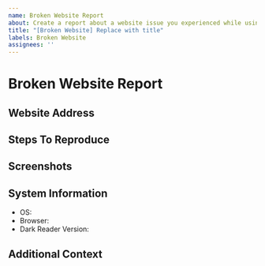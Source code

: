 ```yaml
---
name: Broken Website Report
about: Create a report about a website issue you experienced while using Dark Reader.
title: "[Broken Website] Replace with title"
labels: Broken Website
assignees: ''
---
```


<!--
  ⚠⚠ Do not delete this issue template or your issue will be ignored! ⚠⚠
  Thank you for taking the time to report a bug.
  First, please check:
  - can the issue be reproduced in a fresh browser profile?
  - is there an existing issue about this?
  Please fill out every section of this report, removing any that are not needed.
  Finally, place a brief description in the title of this report.
-->

# Broken Website Report

## Website Address
<!-- Provide the website address. -->

## Steps To Reproduce
<!-- Provide steps to reproduce the problem, which will allow us to troubleshoot this website issue. -->
<!--
Here is an example:
- Go to example.com.
- Hover over the example button.
- Notice that when hovering over the example button, it does not change color.
-->

## Screenshots
<!-- If applicable, add screenshots to help explain this website issue. -->

## System Information
<!--
  Specify the browser name and version as well as the Dark Reader version you are using.
  Please do an online search for help if you are not familiar with how to get this information.
-->

- OS: <!-- e.g. Windows, macOS, Linux -->
- Browser: <!-- e.g. Chrome 91, Firefox 90, Edge 91, Safari 14 -->
- Dark Reader Version: <!-- e.g. 4.9.34 -->

## Additional Context
<!-- Provide any additional information about this website issue. -->
